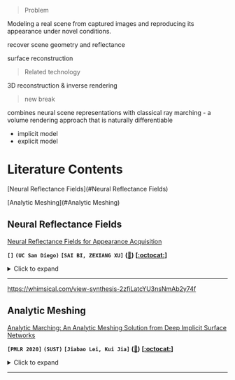 > Problem

Modeling a real scene from captured images and reproducing its appearance under novel conditions.

recover scene geometry and reflectance

surface reconstruction

> Related technology

3D reconstruction & inverse rendering

> new break

combines neural scene representations with classical ray marching - a volume rendering approach that is naturally differentiable



- implicit model
- explicit model





# Literature Contents

[Neural Reflectance Fields](#Neural Reflectance Fields)

[Analytic Meshing](#Analytic Meshing)



## Neural Reflectance Fields

[Neural Reflectance Fields for Appearance Acquisition]()

**`[]`**	**`(UC San Diego)`**	**`[SAI BI, ZEXIANG XU]`**	**([:memo:]())**	**[[:octocat:](https://github.com/NVlabs/stylegan)]**

<details><summary>Click to expand</summary><p>


**Field**

view synthesis works



**Noun explanation**

reflectance: 

light transmittance:



> 

**Aims**

> 






</p></details>

---



https://whimsical.com/view-synthesis-2zfiLatcYU3nsNmAb2y74f





## Analytic Meshing

[Analytic Marching: An Analytic Meshing Solution from Deep Implicit Surface Networks](https://arxiv.org/abs/2002.06597)

**`[PMLR 2020]`**	**`(SUST)`**	**`[Jiabao Lei, Kui Jia]`**	**([:memo:]())**	**[[:octocat:](https://github.com/NVlabs/stylegan)]**

<details><summary>Click to expand</summary><p>


**Summary**

> This paper studies the problem of **surface reconstruction** through learning **surface mesh** via **implicit functions**, where implicit functions are implemented as multi-layer perceptrons (**MLPs**) with rectified linear units (**ReLU**).



**Related work**

- [ ] marching cubes (standard algorithm)
- [ ] a ReLU based MLP partitions its input space into a number of linear regions
- [ ] polygonal mesh 
- [ ] signed distance function or SDF



`isosurface extraction`: implicit representation -> explicit surface mesh



</p></details>

---